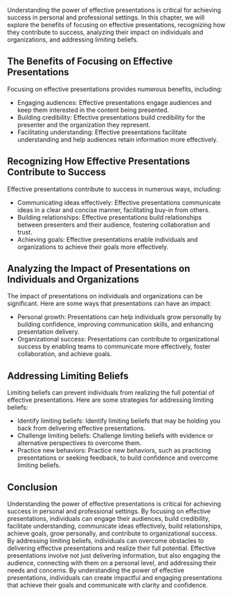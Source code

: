 
Understanding the power of effective presentations is critical for achieving success in personal and professional settings. In this chapter, we will explore the benefits of focusing on effective presentations, recognizing how they contribute to success, analyzing their impact on individuals and organizations, and addressing limiting beliefs.

The Benefits of Focusing on Effective Presentations
---------------------------------------------------

Focusing on effective presentations provides numerous benefits, including:

* Engaging audiences: Effective presentations engage audiences and keep them interested in the content being presented.
* Building credibility: Effective presentations build credibility for the presenter and the organization they represent.
* Facilitating understanding: Effective presentations facilitate understanding and help audiences retain information more effectively.

Recognizing How Effective Presentations Contribute to Success
-------------------------------------------------------------

Effective presentations contribute to success in numerous ways, including:

* Communicating ideas effectively: Effective presentations communicate ideas in a clear and concise manner, facilitating buy-in from others.
* Building relationships: Effective presentations build relationships between presenters and their audience, fostering collaboration and trust.
* Achieving goals: Effective presentations enable individuals and organizations to achieve their goals more effectively.

Analyzing the Impact of Presentations on Individuals and Organizations
----------------------------------------------------------------------

The impact of presentations on individuals and organizations can be significant. Here are some ways that presentations can have an impact:

* Personal growth: Presentations can help individuals grow personally by building confidence, improving communication skills, and enhancing presentation delivery.
* Organizational success: Presentations can contribute to organizational success by enabling teams to communicate more effectively, foster collaboration, and achieve goals.

Addressing Limiting Beliefs
---------------------------

Limiting beliefs can prevent individuals from realizing the full potential of effective presentations. Here are some strategies for addressing limiting beliefs:

* Identify limiting beliefs: Identify limiting beliefs that may be holding you back from delivering effective presentations.
* Challenge limiting beliefs: Challenge limiting beliefs with evidence or alternative perspectives to overcome them.
* Practice new behaviors: Practice new behaviors, such as practicing presentations or seeking feedback, to build confidence and overcome limiting beliefs.

Conclusion
----------

Understanding the power of effective presentations is critical for achieving success in personal and professional settings. By focusing on effective presentations, individuals can engage their audiences, build credibility, facilitate understanding, communicate ideas effectively, build relationships, achieve goals, grow personally, and contribute to organizational success. By addressing limiting beliefs, individuals can overcome obstacles to delivering effective presentations and realize their full potential. Effective presentations involve not just delivering information, but also engaging the audience, connecting with them on a personal level, and addressing their needs and concerns. By understanding the power of effective presentations, individuals can create impactful and engaging presentations that achieve their goals and communicate with clarity and confidence.
